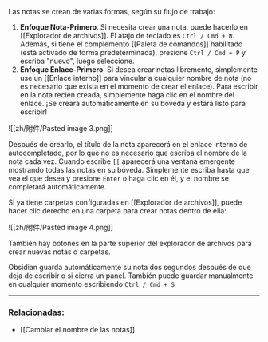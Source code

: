 Las notas se crean de varias formas, según su flujo de trabajo:

1. **Enfoque Nota-Primero**. Si necesita crear una nota, puede hacerlo en [[Explorador de archivos]]. El atajo de teclado es `Ctrl / Cmd + N`. Además, si tiene el complemento [[Paleta de comandos]] habilitado (está activado de forma predeterminada), presione `Ctrl / Cmd + P` y escriba "nuevo", luego seleccione.
2. **Enfoque Enlace-Primero**. Si desea crear notas libremente, simplemente use un [[Enlace interno]] para vincular a cualquier nombre de nota (no es necesario que exista en el momento de crear el enlace). Para escribir en la nota recién creada, simplemente haga clic en el nombre del enlace. ¡Se creará automáticamente en su bóveda y estará listo para escribir!

![[zh/附件/Pasted image 3.png]]

Después de crearlo, el título de la nota aparecerá en el enlace interno de autocompletado, por lo que no es necesario que escriba el nombre de la nota cada vez. Cuando escribe `[[` aparecerá una ventana emergente mostrando todas las notas en su bóveda. Simplemente escriba hasta que vea el que desea y presione `Enter` o haga clic en él, y el nombre se completará automáticamente.

Si ya tiene carpetas configuradas en [[Explorador de archivos]], puede hacer clic derecho en una carpeta para crear notas dentro de ella:

![[zh/附件/Pasted image 4.png]]

También hay botones en la parte superior del explorador de archivos para crear nuevas notas o carpetas.

Obsidian guarda automáticamente su nota dos segundos después de que deja de escribir o si cierra un panel. También puede guardar manualmente en cualquier momento escribiendo `Ctrl / Cmd + S`


---

### Relacionadas:

- [[Cambiar el nombre de las notas]]
